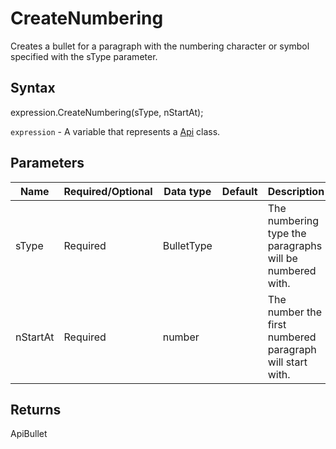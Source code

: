# CreateNumbering

Creates a bullet for a paragraph with the numbering character or symbol specified with the sType parameter.

## Syntax

expression.CreateNumbering(sType, nStartAt);

`expression` - A variable that represents a [Api](../Api.md) class.

## Parameters

| **Name** | **Required/Optional** | **Data type** | **Default** | **Description** |
| ------------- | ------------- | ------------- | ------------- | ------------- |
| sType | Required | BulletType |  | The numbering type the paragraphs will be numbered with. |
| nStartAt | Required | number |  | The number the first numbered paragraph will start with. |

## Returns

ApiBullet